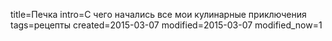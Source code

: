 title=Печка
intro=С чего начались все мои кулинарные приключения
tags=рецепты
created=2015-03-07
modified=2015-03-07
modified_now=1

<div>
<!-- album begin -->
<script>comments={ //you can edit comments below, but please don't change this line
'DSC_0323.JPG': {'en':'',
                 'ru':''},
'DSC_0324.JPG': {'en':'',
                 'ru':''},
'DSC_0325.JPG': {'en':'',
                 'ru':''},
'DSC_0326.JPG': {'en':'',
                 'ru':''},
'DSC_0328.JPG': {'en':'',
                 'ru':''},
'DSC_0332.JPG': {'en':'',
                 'ru':''},
}</script> <!-- please don't change this line or anything below -->
<style>.thumbnails a{background: url('печка.jpg'); width:100px; height:100px}</style>
<div class="viewer" style="display: none"><span></span><img></div>
<div class="text"></div>
<div class="thumbnails">
<a href="печка/DSC_0323.JPG" style="background-position: 0 -0px"></a>
<a href="печка/DSC_0324.JPG" style="background-position: 0 -100px"></a>
<a href="печка/DSC_0325.JPG" style="background-position: 0 -200px"></a>
<a href="печка/DSC_0326.JPG" style="background-position: 0 -300px"></a>
<a href="печка/DSC_0328.JPG" style="background-position: 0 -400px"></a>
<a href="печка/DSC_0332.JPG" style="background-position: 0 -500px"></a>
</div> <!-- thumbnails -->
<script src="/photos/album.js"></script>
<!-- album end -->
</div>
